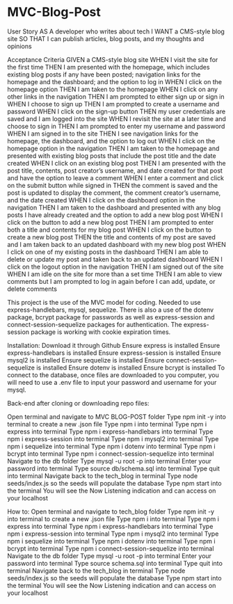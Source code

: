 # MVC-Blog-Post

User Story
AS A developer who writes about tech
I WANT a CMS-style blog site
SO THAT I can publish articles, blog posts, and my thoughts and opinions


Acceptance Criteria
GIVEN a CMS-style blog site
WHEN I visit the site for the first time
THEN I am presented with the homepage, which includes existing blog posts if any have been posted; navigation links for the homepage and the dashboard; and the option to log in
WHEN I click on the homepage option
THEN I am taken to the homepage
WHEN I click on any other links in the navigation
THEN I am prompted to either sign up or sign in
WHEN I choose to sign up
THEN I am prompted to create a username and password
WHEN I click on the sign-up button
THEN my user credentials are saved and I am logged into the site
WHEN I revisit the site at a later time and choose to sign in
THEN I am prompted to enter my username and password
WHEN I am signed in to the site
THEN I see navigation links for the homepage, the dashboard, and the option to log out
WHEN I click on the homepage option in the navigation
THEN I am taken to the homepage and presented with existing blog posts that include the post title and the date created
WHEN I click on an existing blog post
THEN I am presented with the post title, contents, post creator’s username, and date created for that post and have the option to leave a comment
WHEN I enter a comment and click on the submit button while signed in
THEN the comment is saved and the post is updated to display the comment, the comment creator’s username, and the date created
WHEN I click on the dashboard option in the navigation
THEN I am taken to the dashboard and presented with any blog posts I have already created and the option to add a new blog post
WHEN I click on the button to add a new blog post
THEN I am prompted to enter both a title and contents for my blog post
WHEN I click on the button to create a new blog post
THEN the title and contents of my post are saved and I am taken back to an updated dashboard with my new blog post
WHEN I click on one of my existing posts in the dashboard
THEN I am able to delete or update my post and taken back to an updated dashboard
WHEN I click on the logout option in the navigation
THEN I am signed out of the site
WHEN I am idle on the site for more than a set time
THEN I am able to view comments but I am prompted to log in again before I can add, update, or delete comments

This project is the use of the MVC model for coding. Needed to use express-handlebars, mysql, sequelize. There is also a use of the dotenv package, bcrypt package for passwords as well as express-session and connect-session-sequelize packages for authentication. The express-session package is working with cookie expiration times.

Installation:
Download it through Github
Ensure express is installed
Ensure express-handlebars is installed
Ensure express-session is installed
Ensure mysql2 is installed
Ensure sequelize is installed
Ensure connect-session-sequelize is installed
Ensure dotenv is installed
Ensure bcrypt is installed
To connect to the database, once files are downloaded to you computer, you will need to use a .env file to input your password and username for your mysql.

Back-end after cloning or downloading repo files:

Open terminal and navigate to MVC BLOG-POST folder
Type npm init -y into terminal to create a new .json file
Type npm i into terminal
Type npm i express into terminal
Type npm i express-handlebars into terminal
Type npm i express-session into terminal
Type npm i mysql2 into terminal
Type npm i sequelize into terminal
Type npm i dotenv into terminal
Type npm i bcrypt into terminal
Type npm i connect-session-sequelize into terminal
Navigate to the db folder
Type mysql -u root -p into terminal
Enter your password into terminal
Type source db/schema.sql into terminal
Type quit into terminal
Navigate back to the tech_blog in terminal
Type node seeds/index.js so the seeds will populate the database
Type npm start into the terminal
You will see the Now Listening indication and can access on your localhost

How to:
Open terminal and navigate to tech_blog folder
Type npm init -y into terminal to create a new .json file
Type npm i into terminal
Type npm i express into terminal
Type npm i express-handlebars into terminal
Type npm i express-session into terminal
Type npm i mysql2 into terminal
Type npm i sequelize into terminal
Type npm i dotenv into terminal
Type npm i bcrypt into terminal
Type npm i connect-session-sequelize into terminal
Navigate to the db folder
Type mysql -u root -p into terminal
Enter your password into terminal
Type source schema.sql into terminal
Type quit into terminal
Navigate back to the tech_blog in terminal
Type node seeds/index.js so the seeds will populate the database
Type npm start into the terminal
You will see the Now Listening indication and can access on your localhost
